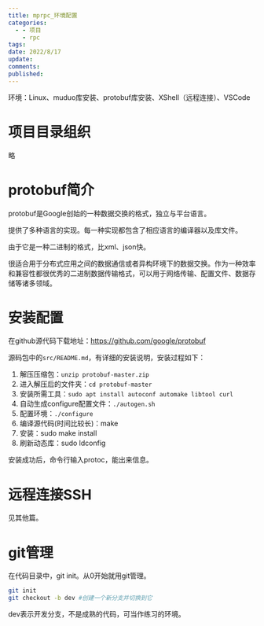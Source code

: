 ```yaml
---
title: mprpc_环境配置
categories:
  - - 项目
    - rpc
tags: 
date: 2022/8/17
update: 
comments: 
published:
---
```

环境：Linux、muduo库安装、protobuf库安装、XShell（远程连接）、VSCode
# 项目目录组织

略
# protobuf简介

protobuf是Google创始的一种数据交换的格式，独立与平台语言。

提供了多种语言的实现。每一种实现都包含了相应语言的编译器以及库文件。

由于它是一种二进制的格式，比xml、json快。

很适合用于分布式应用之间的数据通信或者异构环境下的数据交换。作为一种效率和兼容性都很优秀的二进制数据传输格式，可以用于网络传输、配置文件、数据存储等诸多领域。

# 安装配置

在github源代码下载地址：https://github.com/google/protobuf

源码包中的`src/README.md`，有详细的安装说明，安装过程如下：

1. 解压压缩包：`unzip protobuf-master.zip`
2. 进入解压后的文件夹：`cd protobuf-master`
3. 安装所需工具：`sudo apt install autoconf automake libtool curl`
4. 自动生成configure配置文件：`./autogen.sh`
5. 配置环境：`./configure`
6. 编译源代码(时间比较长)：make
7. 安装：sudo make install
8. 刷新动态库：sudo ldconfig

安装成功后，命令行输入protoc，能出来信息。
# 远程连接SSH
见其他篇。
# git管理
在代码目录中，git init。从0开始就用git管理。
```bash
git init
git checkout -b dev #创建一个新分支并切换到它
```
dev表示开发分支，不是成熟的代码，可当作练习的环境。
